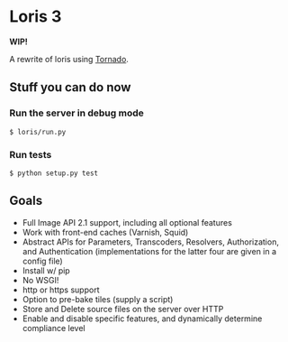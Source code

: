 # Loris 3

__WIP!__

A rewrite of loris using [Tornado](http://www.tornadoweb.org/en/stable/).

## Stuff you can do now

### Run the server in debug mode

```
$ loris/run.py
```

### Run tests

```
$ python setup.py test
```


## Goals
 * Full Image API 2.1 support, including all optional features
 * Work with front-end caches (Varnish, Squid)
 * Abstract APIs for Parameters, Transcoders, Resolvers, Authorization, and Authentication (implementations for the latter four are given in a config file)
 * Install w/ pip
 * No WSGI!
 * http or https support
 * Option to pre-bake tiles (supply a script)
 * Store and Delete source files on the server over HTTP
 * Enable and disable specific features, and dynamically determine compliance level
